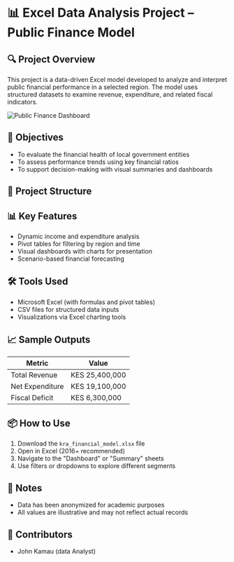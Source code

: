 # 📊 Excel Data Analysis Project – Public Finance Model

## 🔍 Project Overview
This project is a data-driven Excel model developed to analyze and interpret public financial performance in a selected region. The model uses structured datasets to examine revenue, expenditure, and related fiscal indicators.

![Public Finance Dashboard](images/public%20finance%20dashboard.png)


## 🎯 Objectives
- To evaluate the financial health of local government entities
- To assess performance trends using key financial ratios
- To support decision-making with visual summaries and dashboards

## 📁 Project Structure


## 📊 Key Features
- Dynamic income and expenditure analysis
- Pivot tables for filtering by region and time
- Visual dashboards with charts for presentation
- Scenario-based financial forecasting

## 🛠️ Tools Used
- Microsoft Excel (with formulas and pivot tables)
- CSV files for structured data inputs
- Visualizations via Excel charting tools

## 📈 Sample Outputs
| Metric              | Value        |
|---------------------|--------------|
| Total Revenue       | KES 25,400,000 |
| Net Expenditure     | KES 19,100,000 |
| Fiscal Deficit      | KES 6,300,000  |



## 📦 How to Use
1. Download the `kra_financial_model.xlsx` file
2. Open in Excel (2016+ recommended)
3. Navigate to the "Dashboard" or "Summary" sheets
4. Use filters or dropdowns to explore different segments

## 📝 Notes
- Data has been anonymized for academic purposes
- All values are illustrative and may not reflect actual records

## 👥 Contributors
- John Kamau (data Analyst)



